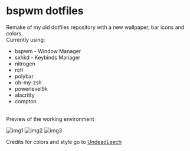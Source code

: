 # bspwm dotfiles

Remake of my old dotfiles repository with a new wallpaper, bar icons and colors.
<br>
Currently using:
- bspwm - Window Manager
- sxhkd - Keybinds Manager
- nitrogen
- rofi
- polybar
- oh-my-zsh
- powerlevel9k
- alacritty
- compton
<br />
Preview of the working environment

![img1](https://i.imgur.com/8qHCj7I.png)
![img2](https://i.imgur.com/Aw5GNWu.png)
![img3](https://i.imgur.com/sZFgLxH.png)

Credits for colors and style go to [UndeadLeech](https://github.com/chrisduerr)
